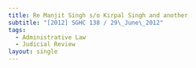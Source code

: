 ```yaml
---
title: Re Manjit Singh s/o Kirpal Singh and another
subtitle: "[2012] SGHC 138 / 29\_June\_2012"
tags:
  - Administrative Law
  - Judicial Review
layout: single
---
```


